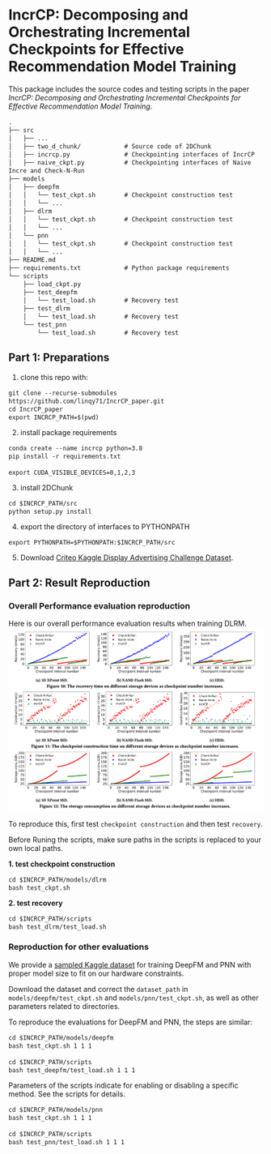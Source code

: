 # IncrCP: Decomposing and Orchestrating Incremental Checkpoints for Effective Recommendation Model Training

This package includes the source codes and testing scripts in the paper *IncrCP: Decomposing and Orchestrating Incremental Checkpoints for Effective Recommendation Model Training*.

```
.
├── src          
│   ├── ...
│   ├── two_d_chunk/            # Source code of 2DChunk
│   ├── incrcp.py               # Checkpointing interfaces of IncrCP
│   ├── naive_ckpt.py           # Checkpointing interfaces of Naive Incre and Check-N-Run
├── models
│   ├── deepfm                  
│   │   └── test_ckpt.sh        # Checkpoint construction test
│   │   └── ...
│   ├── dlrm                    
│   │   └── test_ckpt.sh        # Checkpoint construction test
│   │   └── ...
│   └── pnn                     
│   │   └── test_ckpt.sh        # Checkpoint construction test
│   │   └── ...
├── README.md
├── requirements.txt            # Python package requirements
└── scripts                     
    ├── load_ckpt.py
    ├── test_deepfm
    │   └── test_load.sh        # Recovery test
    ├── test_dlrm
    │   └── test_load.sh        # Recovery test
    └── test_pnn
        └── test_load.sh        # Recovery test

```

## Part 1: Preparations

1. clone this repo with:
```
git clone --recurse-submodules https://github.com/linqy71/IncrCP_paper.git
cd IncrCP_paper
export INCRCP_PATH=$(pwd)
```

2. install package requirements
```
conda create --name incrcp python=3.8
pip install -r requirements.txt

export CUDA_VISIBLE_DEVICES=0,1,2,3
```

3. install 2DChunk

```
cd $INCRCP_PATH/src
python setup.py install
```

4. export the directory of interfaces to PYTHONPATH

```
export PYTHONPATH=$PYTHONPATH:$INCRCP_PATH/src
```

5. Download [Criteo Kaggle Display Advertising Challenge Dataset](https://ailab.criteo.com/ressources/).


## Part 2: Result Reproduction

### Overall Performance evaluation reproduction

Here is our overall performance evaluation results when training DLRM. 
![overall performance of DLRM](./images/overall_perfromance_dlrm.jpg)

To reproduce this, first test `checkpoint construction` and then test `recovery`.

Before Runing the scripts, make sure paths in the scripts is replaced to your own local paths.

**1. test checkpoint construction**

```
cd $INCRCP_PATH/models/dlrm
bash test_ckpt.sh
```

**2. test recovery**

```
cd $INCRCP_PATH/scripts
bash test_dlrm/test_load.sh
```

### Reproduction for other evaluations
We provide a [sampled Kaggle dataset](https://drive.google.com/file/d/1Nl5TyzbivbonrvFB-I_vLMqxMtfGT_c1/view?usp=share_link) for training DeepFM and PNN with proper model size to fit on our hardware constraints. 

Download the dataset and correct the `dataset_path` in `models/deepfm/test_ckpt.sh` and `models/pnn/test_ckpt.sh`, as well as other parameters related to directories.

To reproduce the evaluations for DeepFM and PNN, the steps are similar:
```
cd $INCRCP_PATH/models/deepfm
bash test_ckpt.sh 1 1 1

cd $INCRCP_PATH/scripts
bash test_deepfm/test_load.sh 1 1 1
```
Parameters of the scripts indicate for enabling or disabling a specific method.
See the scripts for details.
```
cd $INCRCP_PATH/models/pnn
bash test_ckpt.sh 1 1 1

cd $INCRCP_PATH/scripts
bash test_pnn/test_load.sh 1 1 1
```